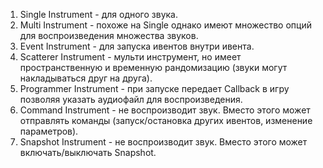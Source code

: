 1) Single Instrument - для одного звука. 
2) Multi Instrument - похоже на Single однако имеют множество опций для воспроизведения множества звуков. 
3) Event Instrument - для запуска ивентов внутри ивента. 
4) Scatterer Instrument - мульти инструмент, но имеет пространственную и временную рандомизацию (звуки могут накладываться друг на друга). 
5) Programmer Instrument - при запуске передает Callback в игру позволяя указать аудиофайл для воспроизведения. 
6) Command Instrument - не воспроизводит звук. Вместо этого может отправлять команды (запуск/остановка других ивентов, изменение параметров). 
7) Snapshot Instrument - не воспроизводит звук. Вместо этого может включать/выключать Snapshot.